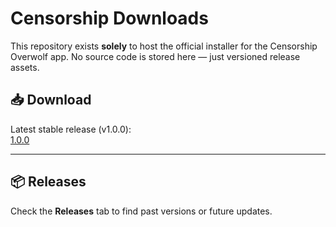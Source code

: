 # Censorship Downloads

This repository exists **solely** to host the official installer for the Censorship Overwolf app. No source code is stored here — just versioned release assets.

## 📥 Download

Latest stable release (v1.0.0):  
[1.0.0](https://github.com/atfbcs/censorship-download/releases/download/1.0.0/Censorship-Setup-1.0.0.exe)

---

## 📦 Releases

Check the **Releases** tab to find past versions or future updates.
